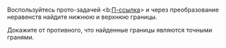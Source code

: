 Воспользуйтесь прото-задачей <b:[П-ссылка](advanced/proto/common/exp-monotonic)> и через преобразование неравенств найдите нижнюю и верхнюю границы.

Докажите от противного, что найденные границы являются точными гранями.